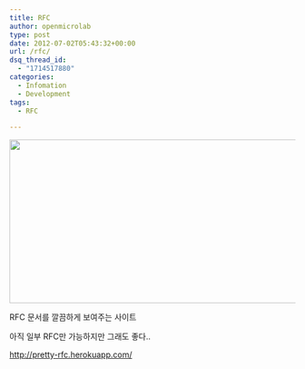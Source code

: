 ```yaml
---
title: RFC
author: openmicrolab
type: post
date: 2012-07-02T05:43:32+00:00
url: /rfc/
dsq_thread_id:
  - "1714517880"
categories:
  - Infomation
  - Development
tags:
  - RFC

---
```

<p style="text-align: center; clear: none; float: none; ">
  <img loading="lazy" src="/images/1/cfile29.uf.1129694D4FF134B92AC2C2.PNG" class="aligncenter" width="683" height="288" filename="RFC.PNG" filemime="image/jpeg" style="""" />
</p>



RFC 문서를 깔끔하게 보여주는 사이트

아직 일부 RFC만 가능하지만 그래도 좋다..



<http://pretty-rfc.herokuapp.com/>